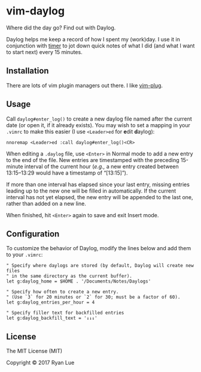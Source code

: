 vim-daylog
==========

Where did the day go? Find out with Daylog.

Daylog helps me keep a record of how I spent my (work)day. I use it in
conjunction with [timer](https://github.com/rlue/timer) to jot down quick
notes of what I did (and what I want to start next) every 15 minutes.

Installation
------------

There are lots of vim plugin managers out there. I like [vim-plug](https://github.com/junegunn/vim-plug).

Usage
-----

Call `daylog#enter_log()` to create a new daylog file named after the current
date (or open it, if it already exists). You may wish to set a mapping in your
`.vimrc` to make this easier (I use `<Leader>ed` for **e**dit **d**aylog):

```viml
nnoremap <Leader>ed :call daylog#enter_log()<CR>
```

When editing a `.daylog` file, use `<Enter>` in Normal mode to add a new entry
to the end of the file. New entries are timestamped with the preceding
15-minute interval of the current hour (_e.g.,_ a new entry created between
13:15–13:29 would have a timestamp of “[13:15]”).

If more than one interval has elapsed since your last entry, missing entries
leading up to the new one will be filled in automatically. If the current
interval has not yet elapsed, the new entry will be appended to the last one,
rather than added on a new line.

When finished, hit `<Enter>` again to save and exit Insert mode.

Configuration
-------------

To customize the behavior of Daylog, modify the lines below and add them to
your `.vimrc`:

```viml
" Specify where daylogs are stored (by default, Daylog will create new files
" in the same directory as the current buffer).
let g:daylog_home = $HOME . '/Documents/Notes/Daylogs'

" Specify how often to create a new entry.
" (Use `3` for 20 minutes or `2` for 30; must be a factor of 60).
let g:daylog_entries_per_hour = 4

" Specify filler text for backfilled entries
let g:daylog_backfill_text = '↓↓↓'
```

License
-------

The MIT License (MIT)

Copyright © 2017 Ryan Lue
